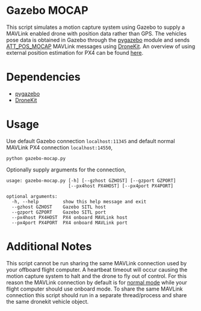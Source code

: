 # Gazebo MOCAP

This script simulates a motion capture system using Gazebo to supply a MAVLink enabled drone with position data rather than GPS. 
The vehicles pose data is obtained in Gazebo through the
[pygazebo](https://github.com/jpieper/pygazebo/) module and sends
[ATT_POS_MOCAP](http://mavlink.org/messages/common#ATT_POS_MOCAP) MAVLink
messages using [DroneKit](https://github.com/dronekit/dronekit-python/). 
An overview of using external position estimation for PX4 can be found
[here](https://dev.px4.io/en/ros/external_position_estimation.html). 

# Dependencies 

* [pygazebo](https://github.com/jpieper/pygazebo/)
* [DroneKit](https://github.com/dronekit/dronekit-python/)

# Usage

Use default Gazebo connection `localhost:11345` and default normal MAVLink PX4 connection
`localhost:14550`,

```
python gazebo-mocap.py 
```

Optionally supply arguments for the connection, 

```
usage: gazebo-mocap.py [-h] [--gzhost GZHOST] [--gzport GZPORT]
                       [--px4host PX4HOST] [--px4port PX4PORT]

optional arguments:
  -h, --help         show this help message and exit
  --gzhost GZHOST    Gazebo SITL host
  --gzport GZPORT    Gazebo SITL port
  --px4host PX4HOST  PX4 onboard MAVLink host
  --px4port PX4PORT  PX4 onboard MAVLink port
```

# Additional Notes

This script cannot be run sharing the same MAVLink connection used by your
offboard flight computer. A heartbeat timeout will occur causing the motion
capture system to halt and the drone to fly out of control. For this reason the
MAVLink connection by default is for  [normal
mode](https://github.com/PX4/Devguide/issues/181) while your flight computer should use onboard mode.  To share the same MAVLink connection this script should run in a separate thread/process and share the same dronekit vehicle object. 
